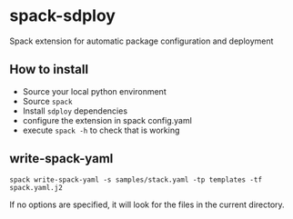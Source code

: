 # spack-sdploy
Spack extension for automatic package configuration and deployment

## How to install

+ Source your local python environment
+ Source `spack`
+ Install `sdploy` dependencies
+ configure the extension in spack config.yaml
+ execute `spack -h` to check that is working

## write-spack-yaml

```
spack write-spack-yaml -s samples/stack.yaml -tp templates -tf spack.yaml.j2
```
If no options are specified, it will look for the files in the current directory.
